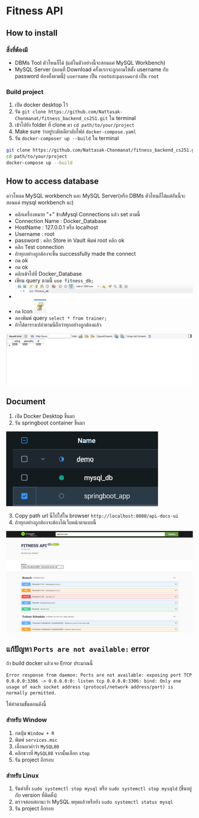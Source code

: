 # Fitness API

## How to install
### สิ่งที่ต้องมี
- DBMs Tool ตัวไหนก็ได้ (แต่ในตัวอย่างนี้จะสอนแค่ MySQL Workbench)
- MySQL Server (ตอนที่ Download ครั้งแรกจะถูกถามให้ตั้ง username กับ password ต้องตั้งตามนี้)
``username`` เป็น ``root``และ``password`` เป็น ``root``

### Build project
1. เปิด docker desktop ไว้
2. รัน ``git clone https://github.com/Nattasak-Chonmanat/fitness_backend_cs251.git`` ใน terminal
3. เข้าไปยัง folder ที่ clone มา ``cd path/to/your/project``
4. Make sure ว่าอยู่ระดับเดียวดับไฟล์ ``docker-compose.yaml``
5. รัน ``docker-composer up --build`` ใน terminal
```bash
git clone https://github.com/Nattasak-Chonmanat/fitness_backend_cs251.git
cd path/to/your/project
docker-compose up --build
```



## How to access database
ดาวโหลด MySQL workbench และ MySQL Server(หรือ DBMs ตัวไหนก็ได้แต่อันนี้จะสอนแค่ mysql workbench นะ) 

- คลิกเครื่องหมาย "+" ข้างMysql Connections แล้ว set ตามนี้
- Connection Name : Docker_Database
- HostName : 127.0.0.1 หรือ localhost
- Username : root
- password : คลิก Store in Vault พิมพ์ root คลิก ok
- คลิก Test connection
- ถ้าทุกอย่างถูกต้องจะขึ้น successfully made the connect
- กด ok
- กด ok
- คลิกเข้าไปที่ Docker_Database
- เขียน query ตามนี้ ```use fitness_db;```
- ![img.png](img.png)
- กด Icon 
![img_1.png](img_1.png)
- ลองพิมพ์ query ```select * from trainer;```
- ถ้าได้ตารางเปล่าตามนีถือว่าทุกอย่างถูกต้องแล้ว

![img_2.png](img_2.png)

## Document

1. เปิด Docker Desktop ขึ้นมา
2. รัน springboot container ขึ้นมา

![img_3.png](img_3.png)

3. Copy path url นี้ไปใส่ใน browser ``http://localhost:8080/api-docs-ui``
4. ถ้าทุกอย่างถูกต้องจะต้องได้เว็บหน้าตาแบบนี้

![img_4.png](img_4.png)


## แก้ปัญหา ``Ports are not available:`` error
ถ้า build docker แล้วเจอ Error ประมาณนี้

```
Error response from daemon: Ports are not available: exposing port TCP 0.0.0.0:3306 -> 0.0.0.0:0: listen tcp 0.0.0.0:3306: bind: Only one usage of each socket address (protocol/network address/port) is normally permitted.
```

ให้ทําตามขั้นตอนดังนี้

### สําหรับ Window
1. กดปุ่ม ``Window + R``
2. พิมพ์ ``services.msc``
3. เลื่อนหาคําว่า ``MySQL80``
4. คลิกขวาที่ ``MySQL80`` จากนั้นเลือก ``stop``
5. รัน project อีกรอบ

### สําหรับ Linux
1. รันคําสั่ง ```sudo systemctl stop mysql``` หรือ ``sudo systemctl stop mysqld`` (ขึ้นอยู่กับ version ที่ติดตั้ง)
2. ตรวจสอบสถานะว่า MySQL หยุดแล้วหรือยัง ``sudo systemctl status mysql``
3. รัน project อีกรอบ